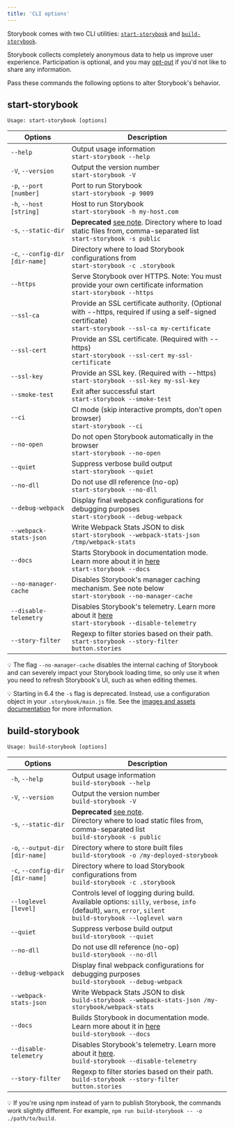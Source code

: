 ```yaml
---
title: 'CLI options'
---
```


Storybook comes with two CLI utilities: [`start-storybook`](#start-storybook) and [`build-storybook`](#build-storybook).

<div class="aside">

Storybook collects completely anonymous data to help us improve user experience. Participation is optional, and you may [opt-out](../configure/telemetry.md#how-to-opt-out) if you'd not like to share any information.

</div>

Pass these commands the following options to alter Storybook's behavior.

## start-storybook

```plaintext
Usage: start-storybook [options]
```

| Options                         | Description                                                                                                                                                                 |
| ------------------------------- | --------------------------------------------------------------------------------------------------------------------------------------------------------------------------- |
| `--help`                        | Output usage information <br/>`start-storybook --help`                                                                                                                      |
| `-V`, `--version`               | Output the version number <br/>`start-storybook -V`                                                                                                                         |
| `-p`, `--port [number]`         | Port to run Storybook <br/>`start-storybook -p 9009`                                                                                                                        |
| `-h`, `--host [string]`         | Host to run Storybook <br/>`start-storybook -h my-host.com`                                                                                                                 |
| `-s`, `--static-dir`            | **Deprecated** [see note](#static-dir-deprecation). Directory where to load static files from, comma-separated list<br/>`start-storybook -s public`                         |
| `-c`, `--config-dir [dir-name]` | Directory where to load Storybook configurations from <br/>`start-storybook -c .storybook`                                                                                  |
| `--https`                       | Serve Storybook over HTTPS. Note: You must provide your own certificate information<br/>`start-storybook --https`                                                           |
| `--ssl-ca`                      | Provide an SSL certificate authority. (Optional with --https, required if using a self-signed certificate)<br/>`start-storybook --ssl-ca my-certificate`                    |
| `--ssl-cert`                    | Provide an SSL certificate. (Required with --https)<br/>`start-storybook --ssl-cert my-ssl-certificate`                                                                     |
| `--ssl-key`                     | Provide an SSL key. (Required with --https)<br/>`start-storybook --ssl-key my-ssl-key`                                                                                      |
| `--smoke-test`                  | Exit after successful start<br/>`start-storybook --smoke-test`                                                                                                              |
| `--ci`                          | CI mode (skip interactive prompts, don't open browser)<br/>`start-storybook --ci`                                                                                           |
| `--no-open`                     | Do not open Storybook automatically in the browser<br/>`start-storybook --no-open`                                                                                          |
| `--quiet`                       | Suppress verbose build output<br/>`start-storybook --quiet`                                                                                                                 |
| `--no-dll`                      | Do not use dll reference (no-op)<br/>`start-storybook --no-dll`                                                                                                             |
| `--debug-webpack`               | Display final webpack configurations for debugging purposes<br/>`start-storybook --debug-webpack`                                                                           |
| `--webpack-stats-json`          | Write Webpack Stats JSON to disk<br/>`start-storybook --webpack-stats-json /tmp/webpack-stats`                                                                              |
| `--docs`                        | Starts Storybook in documentation mode. Learn more about it in [here](../writing-docs/build-documentation.md#preview-storybooks-documentation)<br/>`start-storybook --docs` |
| `--no-manager-cache`            | Disables Storybook's manager caching mechanism. See note below<br/>`start-storybook --no-manager-cache`                                                                     |
| `--disable-telemetry`           | Disables Storybook's telemetry. Learn more about it [here](../configure/telemetry.md)<br/>`start-storybook --disable-telemetry`                                             |
| `--story-filter`                | Regexp to filter stories based on their path. `start-storybook --story-filter button.stories`                                                                               |

<div class="aside">
💡 The flag <code>--no-manager-cache</code> disables the internal caching of Storybook and can severely impact your Storybook loading time, so only use it when you need to refresh Storybook's UI, such as when editing themes.
</div>

<div class="aside" id="static-dir-deprecation">

💡 Starting in 6.4 the `-s` flag is deprecated. Instead, use a configuration object in your `.storybook/main.js` file. See the [images and assets documentation](../configure/images-and-assets.md#serving-static-files-via-storybook) for more information.

</div>

## build-storybook

```plaintext
Usage: build-storybook [options]
```

| Options                         | Description                                                                                                                                                                 |
| ------------------------------- | --------------------------------------------------------------------------------------------------------------------------------------------------------------------------- |
| `-h`, `--help`                  | Output usage information<br/>`build-storybook --help`                                                                                                                       |
| `-V`, `--version`               | Output the version number<br/>`build-storybook -V`                                                                                                                          |
| `-s`, `--static-dir`            | **Deprecated** [see note](#static-dir-deprecation).<br/> Directory where to load static files from, comma-separated list<br/>`build-storybook -s public`                    |
| `-o`, `--output-dir [dir-name]` | Directory where to store built files<br/>`build-storybook -o /my-deployed-storybook`                                                                                        |
| `-c`, `--config-dir [dir-name]` | Directory where to load Storybook configurations from<br/>`build-storybook -c .storybook`                                                                                   |
| `--loglevel [level]`            | Controls level of logging during build.<br/> Available options: `silly`, `verbose`, `info` (default), `warn`, `error`, `silent`<br/>`build-storybook --loglevel warn`       |
| `--quiet`                       | Suppress verbose build output<br/>`build-storybook --quiet`                                                                                                                 |
| `--no-dll`                      | Do not use dll reference (no-op)<br/>`build-storybook --no-dll`                                                                                                             |
| `--debug-webpack`               | Display final webpack configurations for debugging purposes<br/>`build-storybook --debug-webpack`                                                                           |
| `--webpack-stats-json`          | Write Webpack Stats JSON to disk<br/>`build-storybook --webpack-stats-json /my-storybook/webpack-stats`                                                                     |
| `--docs`                        | Builds Storybook in documentation mode. Learn more about it in [here](../writing-docs/build-documentation.md#publish-storybooks-documentation)<br/>`build-storybook --docs` |
| `--disable-telemetry`           | Disables Storybook's telemetry. Learn more about it [here](../configure/telemetry.md).<br/>`build-storybook --disable-telemetry`                                            |
| `--story-filter`                | Regexp to filter stories based on their path. `build-storybook --story-filter button.stories`                                                                               |

<div class="aside">
💡  If you're using npm instead of yarn to publish Storybook, the commands work slightly different. For example, <code>npm run build-storybook -- -o ./path/to/build</code>.
</div>
